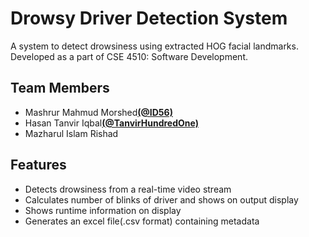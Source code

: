 <h1>Drowsy Driver Detection System</h1>
<p>A system to detect drowsiness using extracted HOG facial landmarks. Developed as a part of CSE 4510: Software Development.</p>

<h2>Team Members</h2>
<ul>
<li>
Mashrur Mahmud Morshed<b><a href="https://github.com/ID56">(@ID56)</a></b>
</li>
<li>
Hasan Tanvir Iqbal<b><a href="https://github.com/TanvirHundredOne">(@TanvirHundredOne)</a></b>
</li>
<li>
Mazharul Islam Rishad
</li>
</ul>

<h2>Features</h2>
<ul>
<li>Detects drowsiness from a real-time video stream</li>
<li>Calculates number of blinks of driver and shows on output display</li>
<li>Shows runtime information on display</li>
<li>Generates an excel file(.csv format) containing metadata</li>
</ul>
